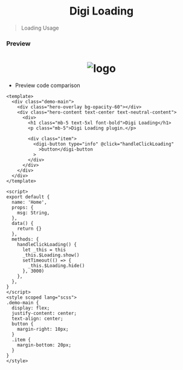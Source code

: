 <h1 align="center">
   Digi Loading
</h1>

> Loading Usage

### Preview

<h1 align="center">
    <img :src="$withBase('/img/components/digi-loading/digi-loading.png')" alt="logo">
</h1>

- Preview code comparison

```vue
<template>
  <div class="demo-main">
    <div class="hero-overlay bg-opacity-60"></div>
    <div class="hero-content text-center text-neutral-content">
      <div>
        <h1 class="mb-5 text-5xl font-bold">Digi Loading</h1>
        <p class="mb-5">Digi Loading plugin.</p>

        <div class="item">
          <digi-button type="info" @click="handleClickLoading"
            >button</digi-button
          >
        </div>
      </div>
    </div>
  </div>
</template>

<script>
export default {
  name: 'Home',
  props: {
    msg: String,
  },
  data() {
    return {}
  },
  methods: {
    handleClickLoading() {
      let _this = this
      _this.$Loading.show()
      setTimeout(() => {
        _this.$Loading.hide()
      }, 3000)
    },
  },
}
</script>
<style scoped lang="scss">
.demo-main {
  display: flex;
  justify-content: center;
  text-align: center;
  button {
    margin-right: 10px;
  }
  .item {
    margin-bottom: 20px;
  }
}
</style>
```
